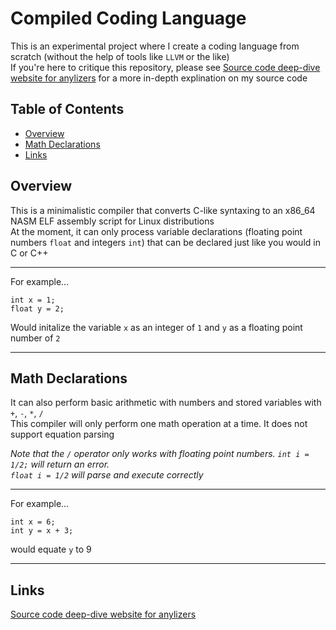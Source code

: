# Compiled Coding Language
This is an experimental project where I create a coding language from scratch (without the help of tools like `LLVM` or the like)  
If you're here to critique this repository, please see [Source code deep-dive website for anylizers](https://giona2.github.io/Compiled-Coding-Language/) for a more in-depth explination on my source code

## Table of Contents
* [Overview](#overview)
* [Math Declarations](#math-declarations)
* [Links](#links)

## Overview
This is a minimalistic compiler that converts C-like syntaxing to an x86_64 NASM ELF assembly script for Linux distributions  
At the moment, it can only process variable declarations (floating point numbers `float` and integers `int`) that can be declared just like you would in C or C++
___
For example...
```custom
int x = 1;
float y = 2;
```
Would initalize the variable `x` as an integer of `1` and `y` as a floating point number of `2`
___

## Math Declarations
It can also perform basic arithmetic with numbers and stored variables with `+`, `-`, `*`, `/`  
This compiler will only perform one math operation at a time. It does not support equation parsing  
  
*Note that the `/` operator only works with floating point numbers. `int i = 1/2;` will return an error.*  
*`float i = 1/2` will parse and execute correctly*  
  
___
For example...
```custom
int x = 6;
int y = x + 3;
```
would equate `y` to 9
___

## Links
[Source code deep-dive website for anylizers](https://giona2.github.io/Compiled-Coding-Language/)
